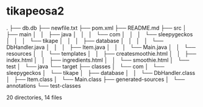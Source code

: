 # tikapeosa2
.
├── db.db
├── newfile.txt
├── pom.xml
├── README.md
├── src
│   ├── main
│   │   ├── java
│   │   │   └── com
│   │   │       └── sleepygeckos
│   │   │           └── tikape
│   │   │               ├── database
│   │   │               │   └── DbHandler.java
│   │   │               ├── Item.java
│   │   │               └── Main.java
│   │   └── resources
│   │       └── templates
│   │           ├── createsmoothie.html
│   │           ├── index.html
│   │           ├── ingredients.html
│   │           └── smoothie.html
│   └── test
│       └── java
└── target
    ├── classes
    │   └── com
    │       └── sleepygeckos
    │           └── tikape
    │               ├── database
    │               │   └── DbHandler.class
    │               ├── Item.class
    │               └── Main.class
    ├── generated-sources
    │   └── annotations
    └── test-classes

20 directories, 14 files
